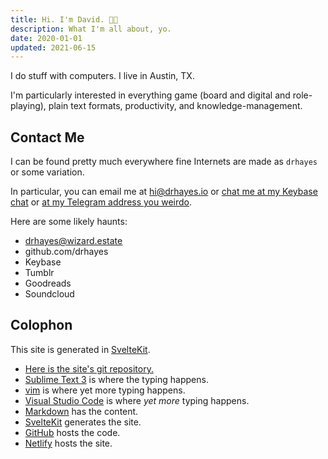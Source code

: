 ```yaml
---
title: Hi. I'm David. 👋🏽
description: What I'm all about, yo.
date: 2020-01-01
updated: 2021-06-15
---
```


<script>
  import MeLink from '$lib/components/meLink.svelte';
</script>

I do stuff with computers. I live in Austin, TX.

I'm particularly interested in everything game (board and digital and role-playing), plain text formats, productivity, and knowledge-management.

## Contact Me

I can be found pretty much everywhere fine Internets are made as `drhayes` or some variation.

In particular, you can email me at <hi@drhayes.io> or [chat me at my Keybase chat][keybasechat] or
[at my Telegram address you weirdo][telegram].

Here are some likely haunts:

* <MeLink href="https://wizard.estate/@drhayes">drhayes@wizard.estate</MeLink>
* <MeLink href="https://github.com/drhayes">github.com/drhayes</MeLink>
* <MeLink href="https://keybase.io/drhayes">Keybase</MeLink>
* <MeLink href="https://drhayes.tumblr.com">Tumblr</MeLink>
* <MeLink href="https://www.goodreads.com/drhayes">Goodreads</MeLink>
* <MeLink href="https://soundcloud.com/drhayes">Soundcloud</MeLink>

## Colophon

This site is generated in [SvelteKit].

* [Here is the site's git repository.][site]
* [Sublime Text 3][sublime] is where the typing happens.
* [vim] is where yet more typing happens.
* [Visual Studio Code][vsc] is where *yet more* typing happens.
* [Markdown] has the content.
* [SvelteKit] generates the site.
* [GitHub] hosts the code.
* [Netlify] hosts the site.

[site]: https://github.com/drhayes/drhayes.io
[sublime]: https://www.sublimetext.com/3
[vim]: https://www.vim.org/
[markdown]: https://daringfireball.net/projects/markdown/
[github]: https://github.com/
[netlify]: https://www.netlify.com/
[telegram]: https://t.me/drhayes
[keybasechat]: https://keybase.io/drhayes/chat
[vsc]: https://code.visualstudio.com
[sveltekit]: https://kit.svelte.dev
